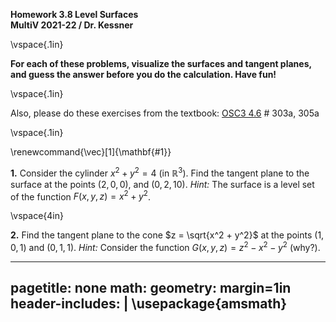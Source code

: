 __Homework 3.8 Level Surfaces__   
__MultiV 2021-22 / Dr. Kessner__  

\vspace{.1in}

__For each of these problems, visualize the surfaces and tangent planes, and
guess the answer before you do the calculation.  Have fun!__

\vspace{.1in}

Also, please do these exercises from the textbook:
[OSC3 4.6](https://openstax.org/books/calculus-volume-3/pages/4-6-directional-derivatives-and-the-gradient) # 303a, 305a 

\vspace{.1in}

\renewcommand{\vec}[1]{\mathbf{#1}}

__1.__ Consider the cylinder $x^2 + y^2 = 4$ (in $\mathbb{R}^3$).  Find the
tangent plane to the surface at the points $(2, 0, 0)$, and $(0, 2, 10)$.
_Hint:_ The surface is a level set of the function $F(x,y,z) = x^2+y^2$.

\vspace{4in}

__2.__ Find the tangent plane to the cone $z = \sqrt{x^2 + y^2}$ at the points
$(1, 0, 1)$ and $(0, 1, 1)$.  _Hint:_ Consider the function 
$G(x, y, z) = z^2 - x^2 - y^2$ (why?).

---
pagetitle: none
math: <script src="https://cdnjs.cloudflare.com/ajax/libs/mathjax/2.7.1/MathJax.js?config=TeX-AMS_CHTML-full" type="text/javascript"></script>
geometry: margin=1in
header-includes: |
    \usepackage{amsmath}
---


